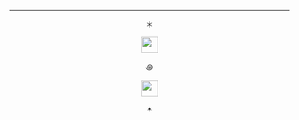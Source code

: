 ---
<p align="center">
＊
<p align="center">    
<img width=29 src="https://static.wikia.nocookie.net/babaiswiki/images/8/81/SUN_0.gif/revision/latest/thumbnail/width/360/height/360?cb=20190708125144">
</p>

<p align="center">
꩜


<p align="center">    
<img width=29 src="https://github.com/kartticus/kartticus/assets/100049393/bde7b18c-5f0d-408b-90b0-af2caa849861">
</p>
<p align="center">
✶

